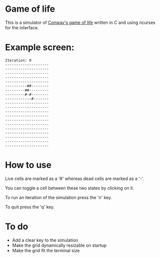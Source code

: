 # Game of life
This is a simulator of [Conway's game of life](https://en.wikipedia.org/wiki/Conway%27s_Game_of_Life) written in C and using ncurses for the interface.

# Example screen:

```
Iteration: 0
--------------------
--------------------
--------------------
--------------------
--------------------
----------##--------
---------##---------
---------#-#--------
------------#-------
--------------------
--------------------
--------------------
--------------------
--------------------
--------------------
--------------------
--------------------
--------------------
--------------------
--------------------
```

# How to use
Live cells are marked as a '#' whereas dead cells are marked as a '-'.

You can toggle a cell between these two states by clicking on it.

To run an iteration of the simulation press the 'n' key.

To quit press the 'q' key.

# To do
* Add a clear key to the simulation
* Make the grid dynamically resizable on startup
* Make the grid fit the terminal size
